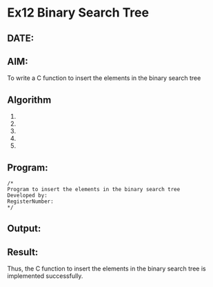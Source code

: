 # Ex12 Binary Search Tree
## DATE:
## AIM:
To write a C function to insert the elements in the binary search tree

## Algorithm
1. 
2. 
3. 
4.  
5.   

## Program:
```
/*
Program to insert the elements in the binary search tree
Developed by: 
RegisterNumber:  
*/
```

## Output:



## Result:
Thus, the C function to insert the elements in the binary search tree is implemented successfully.
